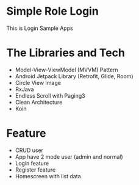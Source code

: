 # Simple Role Login
This is Login Sample Apps

# The Libraries and Tech
- Model-View-ViewModel (MVVM) Pattern
- Android Jetpack Library (Retrofit, Glide, Room)
- Circle View Image
- RxJava
- Endless Scroll with Paging3
- Clean Architecture
- Koin

# Feature
- CRUD user
- App have 2 mode user (admin and normal)
- Login feature
- Register feature
- Homescreen with list data
